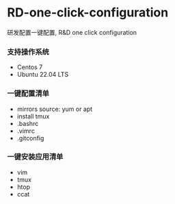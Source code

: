 # RD-one-click-configuration
研发配置一键配置, R&D one click configuration

### 支持操作系统
- Centos 7
- Ubuntu 22.04 LTS

### 一键配置清单
- mirrors source: yum or apt
- install tmux
- .bashrc
- .vimrc
- .gitconfig

### 一键安装应用清单
- vim
- tmux
- htop
- ccat
